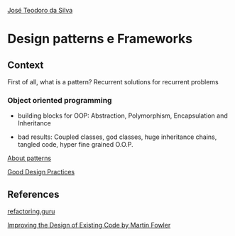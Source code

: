 [José Teodoro da Silva](https://www.linkedin.com/in/jteodorosilva/)

# Design patterns e Frameworks

## Context

First of all, what is a pattern? Recurrent solutions for recurrent problems

### Object oriented programming

- building blocks for OOP: Abstraction, Polymorphism, Encapsulation and Inheritance

- bad results: Coupled classes, god classes, huge inheritance chains, tangled code, hyper fine grained O.O.P.


[About patterns](https://github.com/joseteodoro/PUCES-2021-FEB-DESIGN-PATTERNS/blob/main/about-patterns.md)


[Good Design Practices](https://github.com/joseteodoro/PUCES-2021-FEB-DESIGN-PATTERNS/blob/main/good-practices.md)


## References

[refactoring.guru](https://refactoring.guru/)

[Improving the Design of Existing Code by Martin Fowler](https://martinfowler.com/books/refactoring.html)
